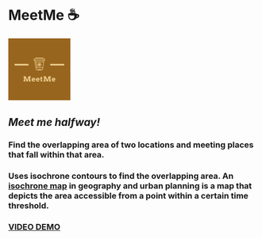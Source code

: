 # MeetMe :coffee: 

<img src="/icons/logo.png" width="125" height="125"/>

## *Meet me halfway!*

### Find the overlapping area of two locations and meeting places that fall within that area. 

### Uses isochrone contours to find the overlapping area. An [isochrone map](https://en.wikipedia.org/wiki/Isochrone_map) in geography and urban planning is a map that depicts the area accessible from a point within a certain time threshold.   

### [VIDEO DEMO](https://youtu.be/JlqRX_dv4pc)
